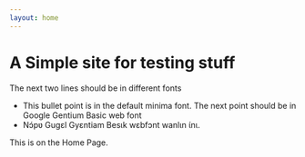 ```yaml
---
layout: home
---
```

# A Simple site for testing stuff

The next two lines should be in different fonts
* This bullet point is in the default minima font. The next point should be in Google Gentium Basic web font
* <span class="ipa">Nɔ́pʋ Gugɛl Gyɛntiam Besɩk wɛbfɔnt wanlɩn ɩ́nɩ.</span>

This is on the Home Page.
